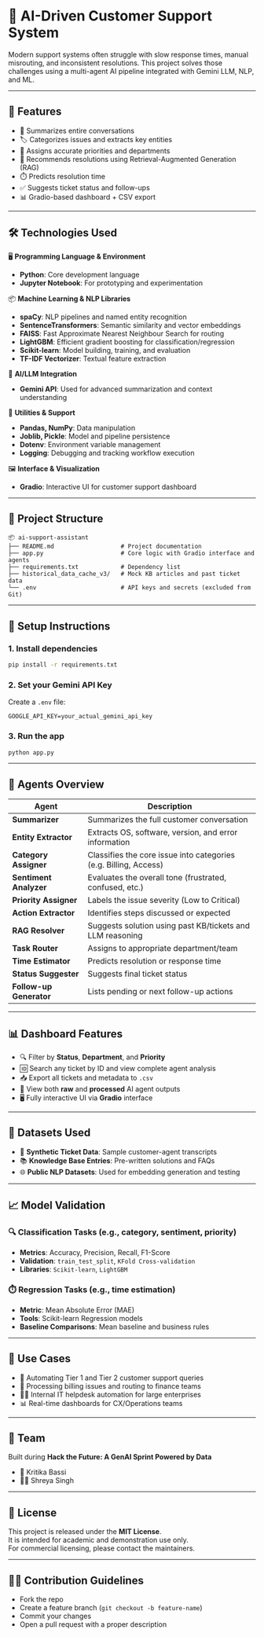 # 🤖 AI-Driven Customer Support System

Modern support systems often struggle with slow response times, manual misrouting, and inconsistent resolutions. This project solves those challenges using a multi-agent AI pipeline integrated with Gemini LLM, NLP, and ML.

---

## 🚀 Features

- 🧠 Summarizes entire conversations  
- 🏷️ Categorizes issues and extracts key entities  
- 🎯 Assigns accurate priorities and departments  
- 🧾 Recommends resolutions using Retrieval-Augmented Generation (RAG)  
- ⏱️ Predicts resolution time  
- ✅ Suggests ticket status and follow-ups  
- 📊 Gradio-based dashboard + CSV export  

---

## 🛠️ Technologies Used

🖥️ **Programming Language & Environment**  
- **Python**: Core development language  
- **Jupyter Notebook**: For prototyping and experimentation  

📦 **Machine Learning & NLP Libraries**  
- **spaCy**: NLP pipelines and named entity recognition  
- **SentenceTransformers**: Semantic similarity and vector embeddings  
- **FAISS**: Fast Approximate Nearest Neighbour Search for routing  
- **LightGBM**: Efficient gradient boosting for classification/regression  
- **Scikit-learn**: Model building, training, and evaluation  
- **TF-IDF Vectorizer**: Textual feature extraction  

🤖 **AI/LLM Integration**  
- **Gemini API**: Used for advanced summarization and context understanding  

🧪 **Utilities & Support**  
- **Pandas, NumPy**: Data manipulation  
- **Joblib, Pickle**: Model and pipeline persistence  
- **Dotenv**: Environment variable management  
- **Logging**: Debugging and tracking workflow execution  

🖼️ **Interface & Visualization**  
- **Gradio**: Interactive UI for customer support dashboard  

---

## 📂 Project Structure

```
📦 ai-support-assistant
├── README.md                   # Project documentation
├── app.py                      # Core logic with Gradio interface and agents
├── requirements.txt            # Dependency list
├── historical_data_cache_v3/   # Mock KB articles and past ticket data
└── .env                        # API keys and secrets (excluded from Git)
```

---

## 🔧 Setup Instructions

### 1. Install dependencies

```bash
pip install -r requirements.txt
```

### 2. Set your Gemini API Key

Create a `.env` file:

```env
GOOGLE_API_KEY=your_actual_gemini_api_key
```

### 3. Run the app

```bash
python app.py
```

---

## 🧠 Agents Overview

| Agent               | Description                                                       |
|---------------------|-------------------------------------------------------------------|
| **Summarizer**       | Summarizes the full customer conversation                        |
| **Entity Extractor** | Extracts OS, software, version, and error information            |
| **Category Assigner**| Classifies the core issue into categories (e.g. Billing, Access) |
| **Sentiment Analyzer**| Evaluates the overall tone (frustrated, confused, etc.)        |
| **Priority Assigner**| Labels the issue severity (Low to Critical)                      |
| **Action Extractor** | Identifies steps discussed or expected                           |
| **RAG Resolver**     | Suggests solution using past KB/tickets and LLM reasoning        |
| **Task Router**      | Assigns to appropriate department/team                            |
| **Time Estimator**   | Predicts resolution or response time                              |
| **Status Suggester** | Suggests final ticket status                                      |
| **Follow-up Generator**| Lists pending or next follow-up actions                        |

---

## 📊 Dashboard Features

- 🔍 Filter by **Status**, **Department**, and **Priority**  
- 🆔 Search any ticket by ID and view complete agent analysis  
- 📥 Export all tickets and metadata to `.csv`  
- 🧠 View both **raw** and **processed** AI agent outputs  
- 🖥️ Fully interactive UI via **Gradio** interface  

---

## 📁 Datasets Used

- 🧪 **Synthetic Ticket Data**: Sample customer-agent transcripts  
- 📚 **Knowledge Base Entries**: Pre-written solutions and FAQs  
- 🌐 **Public NLP Datasets**: Used for embedding generation and testing  

---

## 📈 Model Validation

### 🔍 Classification Tasks (e.g., category, sentiment, priority)
- **Metrics**: Accuracy, Precision, Recall, F1-Score  
- **Validation**: `train_test_split`, `KFold Cross-validation`  
- **Libraries**: `Scikit-learn`, `LightGBM`

### ⏱️ Regression Tasks (e.g., time estimation)
- **Metric**: Mean Absolute Error (MAE)  
- **Tools**: Scikit-learn Regression models  
- **Baseline Comparisons**: Mean baseline and business rules

---

## 💼 Use Cases

- 💬 Automating Tier 1 and Tier 2 customer support queries  
- 🧾 Processing billing issues and routing to finance teams  
- 🧑‍💻 Internal IT helpdesk automation for large enterprises  
- 📊 Real-time dashboards for CX/Operations teams  

---

## 🤝 Team

Built during **Hack the Future: A GenAI Sprint Powered by Data**

- 👩 Kritika Bassi
- 👩‍💼 Shreya Singh
  
---

## 📜 License

This project is released under the **MIT License**.  
It is intended for academic and demonstration use only.  
For commercial licensing, please contact the maintainers.

---

## 🙋‍♀️ Contribution Guidelines

- Fork the repo  
- Create a feature branch (`git checkout -b feature-name`)  
- Commit your changes  
- Open a pull request with a proper description
